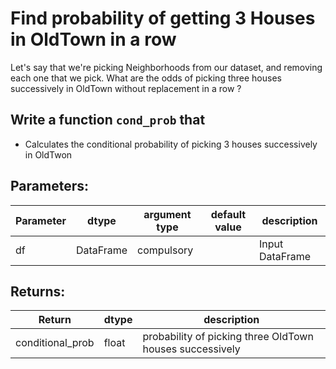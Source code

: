 # Find probability of getting 3 Houses in OldTown in a row

Let's say that we're picking Neighborhoods from our dataset, and removing each one that we pick. What are the odds of picking three houses successively in OldTown without replacement in a row ?

## Write a function `cond_prob` that 
* Calculates the conditional probability of picking 3 houses successively in OldTwon

## Parameters:

| Parameter | dtype | argument type | default value | description |
| --- | --- | --- | --- | --- | 
| df | DataFrame | compulsory |  | Input DataFrame |


## Returns:

| Return | dtype | description |
| --- | --- | --- | 
| conditional_prob | float | probability of picking three OldTown houses successively |
